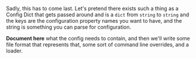 Sadly, this has to come last. Let's pretend there exists such a thing as a Config Dict that gets passed around and is a `dict` from `string` to `string` and the keys are the configuration property names you want to have, and the string is something you can parse for configuration.

**Document here** what the config needs to contain, and then we'll write some file format that represents that, some sort of command line overrides, and a loader.